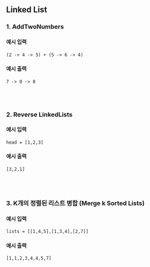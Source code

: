 ## Linked List

### 1. AddTwoNumbers

#### 예시 입력
```
(2 -> 4 -> 3) + (5 -> 6 -> 4)
```

#### 예시 출력
```
7 -> 0 -> 8
```

<br/><br/>

### 2. Reverse LinkedLists

#### 예시 입력
```
head = [1,2,3]
```

#### 예시 출력
```
[3,2,1]
```

<br/><br/>

### 3. K개의 정렬된 리스트 병합 (Merge k Sorted Lists)

#### 예시 입력
```
lists = [[1,4,5],[1,3,4],[2,7]]
```

#### 예시 출력
```
[1,1,2,3,4,4,5,7]
```

<br/><br/>

